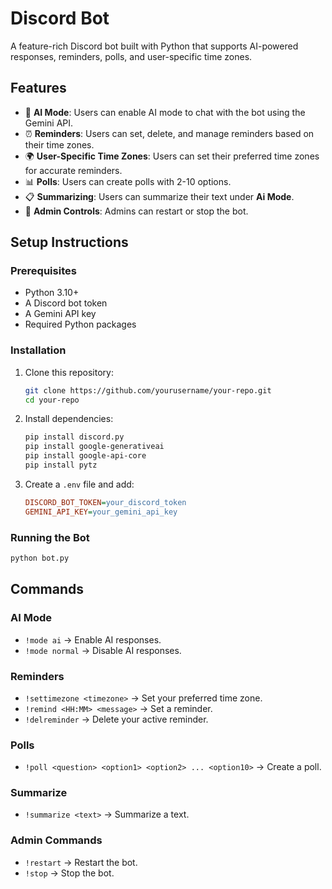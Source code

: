 # Discord Bot

A feature-rich Discord bot built with Python that supports AI-powered responses, reminders, polls, and user-specific time zones.

## Features
- 🤖 **AI Mode**: Users can enable AI mode to chat with the bot using the Gemini API.
- ⏰ **Reminders**: Users can set, delete, and manage reminders based on their time zones.
- 🌍 **User-Specific Time Zones**: Users can set their preferred time zones for accurate reminders.
- 📊 **Polls**: Users can create polls with 2-10 options.
- 📋 **Summarizing**: Users can summarize their text under **Ai Mode**.
- 🔄 **Admin Controls**: Admins can restart or stop the bot.

## Setup Instructions

### Prerequisites
- Python 3.10+
- A Discord bot token
- A Gemini API key
- Required Python packages

### Installation
1. Clone this repository:
   ```sh
   git clone https://github.com/yourusername/your-repo.git
   cd your-repo
   ```
2. Install dependencies:
   ```sh
   pip install discord.py
   pip install google-generativeai
   pip install google-api-core
   pip install pytz

   ```
3. Create a `.env` file and add:
   ```ini
   DISCORD_BOT_TOKEN=your_discord_token
   GEMINI_API_KEY=your_gemini_api_key
   ```

### Running the Bot
```sh
python bot.py
```

## Commands

### AI Mode
- `!mode ai` → Enable AI responses.
- `!mode normal` → Disable AI responses.

### Reminders
- `!settimezone <timezone>` → Set your preferred time zone.
- `!remind <HH:MM> <message>` → Set a reminder.
- `!delreminder` → Delete your active reminder.

### Polls
- `!poll <question> <option1> <option2> ... <option10>` → Create a poll.

### Summarize
- `!summarize <text>` → Summarize a text.

### Admin Commands
- `!restart` → Restart the bot.
- `!stop` → Stop the bot.

